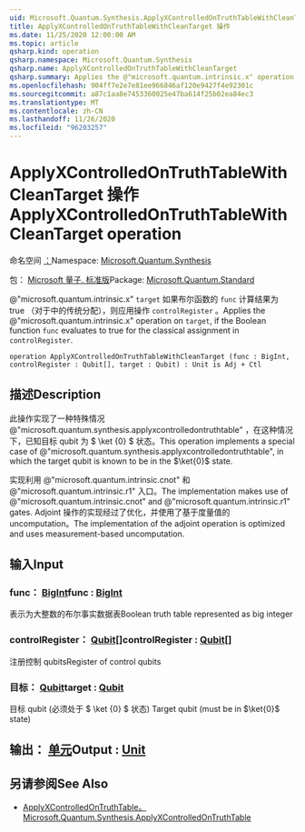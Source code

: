```yaml
---
uid: Microsoft.Quantum.Synthesis.ApplyXControlledOnTruthTableWithCleanTarget
title: ApplyXControlledOnTruthTableWithCleanTarget 操作
ms.date: 11/25/2020 12:00:00 AM
ms.topic: article
qsharp.kind: operation
qsharp.namespace: Microsoft.Quantum.Synthesis
qsharp.name: ApplyXControlledOnTruthTableWithCleanTarget
qsharp.summary: Applies the @"microsoft.quantum.intrinsic.x" operation on `target`, if the Boolean function `func` evaluates to true for the classical assignment in `controlRegister`.
ms.openlocfilehash: 904ff7e2e7e81ee966846af120e9427f4e92301c
ms.sourcegitcommit: a87c1aa8e7453360025e47ba614f25b02ea84ec3
ms.translationtype: MT
ms.contentlocale: zh-CN
ms.lasthandoff: 11/26/2020
ms.locfileid: "96203257"
---
```

# <a name="applyxcontrolledontruthtablewithcleantarget-operation"></a><span data-ttu-id="1db92-102">ApplyXControlledOnTruthTableWithCleanTarget 操作</span><span class="sxs-lookup"><span data-stu-id="1db92-102">ApplyXControlledOnTruthTableWithCleanTarget operation</span></span>

<span data-ttu-id="1db92-103">命名空间 [：](xref:Microsoft.Quantum.Synthesis)</span><span class="sxs-lookup"><span data-stu-id="1db92-103">Namespace: [Microsoft.Quantum.Synthesis](xref:Microsoft.Quantum.Synthesis)</span></span>

<span data-ttu-id="1db92-104">包： [Microsoft 量子. 标准版](https://nuget.org/packages/Microsoft.Quantum.Standard)</span><span class="sxs-lookup"><span data-stu-id="1db92-104">Package: [Microsoft.Quantum.Standard](https://nuget.org/packages/Microsoft.Quantum.Standard)</span></span>


<span data-ttu-id="1db92-105">@"microsoft.quantum.intrinsic.x" `target` 如果布尔函数的 `func` 计算结果为 true （对于中的传统分配），则应用操作 `controlRegister` 。</span><span class="sxs-lookup"><span data-stu-id="1db92-105">Applies the @"microsoft.quantum.intrinsic.x" operation on `target`, if the Boolean function `func` evaluates to true for the classical assignment in `controlRegister`.</span></span>

```qsharp
operation ApplyXControlledOnTruthTableWithCleanTarget (func : BigInt, controlRegister : Qubit[], target : Qubit) : Unit is Adj + Ctl
```


## <a name="description"></a><span data-ttu-id="1db92-106">描述</span><span class="sxs-lookup"><span data-stu-id="1db92-106">Description</span></span>

<span data-ttu-id="1db92-107">此操作实现了一种特殊情况 @"microsoft.quantum.synthesis.applyxcontrolledontruthtable" ，在这种情况下，已知目标 qubit 为 $ \ket {0} $ 状态。</span><span class="sxs-lookup"><span data-stu-id="1db92-107">This operation implements a special case of @"microsoft.quantum.synthesis.applyxcontrolledontruthtable", in which the target qubit is known to be in the $\ket{0}$ state.</span></span>

<span data-ttu-id="1db92-108">实现利用 @"microsoft.quantum.intrinsic.cnot" 和 @"microsoft.quantum.intrinsic.r1" 入口。</span><span class="sxs-lookup"><span data-stu-id="1db92-108">The implementation makes use of @"microsoft.quantum.intrinsic.cnot" and @"microsoft.quantum.intrinsic.r1" gates.</span></span>  <span data-ttu-id="1db92-109">Adjoint 操作的实现经过了优化，并使用了基于度量值的 uncomputation。</span><span class="sxs-lookup"><span data-stu-id="1db92-109">The implementation of the adjoint operation is optimized and uses measurement-based uncomputation.</span></span>

## <a name="input"></a><span data-ttu-id="1db92-110">输入</span><span class="sxs-lookup"><span data-stu-id="1db92-110">Input</span></span>

### <a name="func--bigint"></a><span data-ttu-id="1db92-111">func： [BigInt](xref:microsoft.quantum.lang-ref.bigint)</span><span class="sxs-lookup"><span data-stu-id="1db92-111">func : [BigInt](xref:microsoft.quantum.lang-ref.bigint)</span></span>

<span data-ttu-id="1db92-112">表示为大整数的布尔事实数据表</span><span class="sxs-lookup"><span data-stu-id="1db92-112">Boolean truth table represented as big integer</span></span>


### <a name="controlregister--qubit"></a><span data-ttu-id="1db92-113">controlRegister： [Qubit](xref:microsoft.quantum.lang-ref.qubit)[]</span><span class="sxs-lookup"><span data-stu-id="1db92-113">controlRegister : [Qubit](xref:microsoft.quantum.lang-ref.qubit)[]</span></span>

<span data-ttu-id="1db92-114">注册控制 qubits</span><span class="sxs-lookup"><span data-stu-id="1db92-114">Register of control qubits</span></span>


### <a name="target--qubit"></a><span data-ttu-id="1db92-115">目标： [Qubit](xref:microsoft.quantum.lang-ref.qubit)</span><span class="sxs-lookup"><span data-stu-id="1db92-115">target : [Qubit](xref:microsoft.quantum.lang-ref.qubit)</span></span>

<span data-ttu-id="1db92-116">目标 qubit (必须处于 $ \ket {0} $ 状态) </span><span class="sxs-lookup"><span data-stu-id="1db92-116">Target qubit (must be in $\ket{0}$ state)</span></span>



## <a name="output--unit"></a><span data-ttu-id="1db92-117">输出： [单元](xref:microsoft.quantum.lang-ref.unit)</span><span class="sxs-lookup"><span data-stu-id="1db92-117">Output : [Unit](xref:microsoft.quantum.lang-ref.unit)</span></span>



## <a name="see-also"></a><span data-ttu-id="1db92-118">另请参阅</span><span class="sxs-lookup"><span data-stu-id="1db92-118">See Also</span></span>

- [<span data-ttu-id="1db92-119">ApplyXControlledOnTruthTable。</span><span class="sxs-lookup"><span data-stu-id="1db92-119">Microsoft.Quantum.Synthesis.ApplyXControlledOnTruthTable</span></span>](xref:Microsoft.Quantum.Synthesis.ApplyXControlledOnTruthTable)